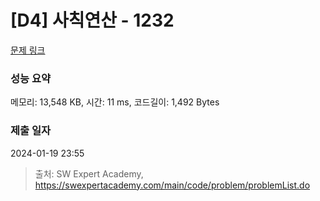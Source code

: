# [D4] 사칙연산 - 1232 

[문제 링크](https://swexpertacademy.com/main/code/problem/problemDetail.do?contestProbId=AV141J8KAIcCFAYD) 

### 성능 요약

메모리: 13,548 KB, 시간: 11 ms, 코드길이: 1,492 Bytes

### 제출 일자

2024-01-19 23:55



> 출처: SW Expert Academy, https://swexpertacademy.com/main/code/problem/problemList.do